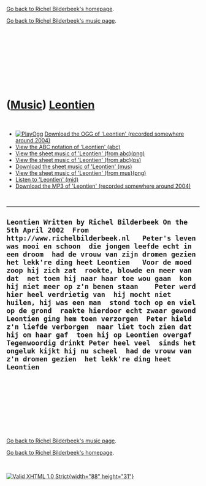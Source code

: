 [Go back to Richel Bilderbeek's homepage](index.htm).

[Go back to Richel Bilderbeek's music page](Music.htm).

 

 

 

 

 

([Music](Music.htm)) [Leontien](SongLeontien.htm)
=================================================

 

-   [![PlayOgg](http://static.fsf.org/playogg/Play_ogg_80x15.png "I support PlayOgg!")](http://playogg.org)
    [Download the OGG of 'Leontien' (recorded somewhere
    around 2004)](CD03_12Leontien.ogg)
-   [View the ABC notation of 'Leontien' (abc)](SongLeontien.abc)
-   [View the sheet music of 'Leontien' (from
    abc)(png)](SongLeontien.png)
-   [View the sheet music of 'Leontien' (from abc)(ps)](SongLeontien.ps)
-   [Download the sheet music of 'Leontien' (mus)](SongLeontien.mus)
-   [View the sheet music of 'Leontien' (from
    mus)(png)](SongLeontienMus.png)
-   [Listen to 'Leontien' (mid)](SongLeontien.mid)
-   [Download the MP3 of 'Leontien' (recorded somewhere
    around 2004)](CD03_12Leontien.mp3)

 

  ---------------------------------------------------------------------------------------------------------------------------------------------------------------------------------------------------------------------------------------------------------------------------------------------------------------------------------------------------------------------------------------------------------------------------------------------------------------------------------------------------------------------------------------------------------------------------------------------------------------------------------------------------------------------------------------------------------------------------------------------------------------------------------------------------------------------------------------------------
  ` Leontien Written by Richel Bilderbeek On the 5th April 2002  From http://www.richelbilderbeek.nl   Peter's leven was mooi en schoon  die jongen leefde echt in een droom  had de vrouw van zijn dromen gezien  het lekk're ding heet Leontien   Voor de moed zoop hij zich zat  rookte, blowde en meer van dat  net toen hij naar haar toe wou gaan  kon hij niet meer op z'n benen staan    Peter werd hier heel verdrietig van  hij mocht niet huilen, hij was een man  stond toch op en viel op de grond  raakte hierdoor echt zwaar gewond    Leontien ging hem toen verzorgen  Peter hield z'n liefde verborgen  maar liet toch zien dat hij om haar gaf  toen hij op Leontien overgaf    Tegenwoordig drinkt Peter heel veel  sinds het ongeluk kijkt hij nu scheel  had de vrouw van z'n dromen gezien  het lekk're ding heet Leontien `
  ---------------------------------------------------------------------------------------------------------------------------------------------------------------------------------------------------------------------------------------------------------------------------------------------------------------------------------------------------------------------------------------------------------------------------------------------------------------------------------------------------------------------------------------------------------------------------------------------------------------------------------------------------------------------------------------------------------------------------------------------------------------------------------------------------------------------------------------------------

 

 

 

 

 

[Go back to Richel Bilderbeek's music page](Music.htm).

[Go back to Richel Bilderbeek's homepage](index.htm).

 

[![Valid XHTML 1.0 Strict](valid-xhtml10.png){width="88"
height="31"}](http://validator.w3.org/check?uri=referer)

